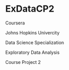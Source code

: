 # ExDataCP2
Coursera

Johns Hopkins Univercity

Data Science Specialization

Exploratory Data Analysis

Course Project 2

